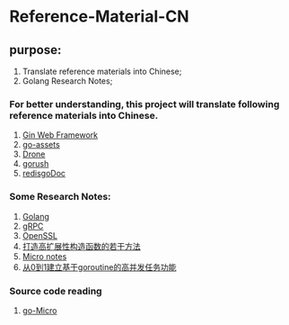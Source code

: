 # Reference-Material-CN

## purpose:
1. Translate reference materials into Chinese;
2. Golang Research Notes;

### For better understanding, this project will translate following reference materials into Chinese.

1. [Gin Web Framework](https://github.com/Henate/Reference-Material-CN/blob/master/Gin%E6%96%87%E6%A1%A3.md)
2. [go-assets](https://github.com/Henate/Reference-Material-CN/blob/master/go-assets%E6%96%87%E6%A1%A3.md)
3. [Drone](https://github.com/Henate/Reference-Material-CN/blob/master/Drone%E6%96%87%E6%A1%A3.md)
4. [gorush](https://github.com/Henate/Reference-Material-CN/blob/master/gorush%E6%96%87%E6%A1%A3.md)
5. [redisgoDoc](https://github.com/Henate/Reference-Material-CN/blob/master/redisgoDoc.md)



### Some Research Notes:

1. [Golang](https://github.com/Henate/Reference-Material-CN/blob/master/Golang%E5%9F%BA%E7%A1%80%E7%9F%A5%E8%AF%86.md)
2. [gRPC](https://github.com/Henate/Reference-Material-CN/blob/master/gRPC.md)
3. [OpenSSL](https://github.com/Henate/Reference-Material-CN/blob/master/OpenSSL_guide.md)
4. [打造高扩展性构造函数的若干方法](https://github.com/Henate/Reference-Material-CN/blob/master/%E6%89%93%E9%80%A0%E9%AB%98%E6%89%A9%E5%B1%95%E6%80%A7%E6%9E%84%E9%80%A0%E5%87%BD%E6%95%B0%E7%9A%84%E8%8B%A5%E5%B9%B2%E6%96%B9%E6%B3%95.md)
5. [Micro notes](https://github.com/Henate/Reference-Material-CN/blob/master/Micro%20notes.md)
6. [从0到1建立基于goroutine的高并发任务功能](https://github.com/Henate/Reference-Material-CN/blob/master/%E4%BB%8E0%E5%88%B01%E5%BB%BA%E7%AB%8B%E5%9F%BA%E4%BA%8Egoroutine%E7%9A%84%E9%AB%98%E5%B9%B6%E5%8F%91%E4%BB%BB%E5%8A%A1%E5%8A%9F%E8%83%BD.md)


### Source code reading
1. [go-Micro](https://github.com/Henate/Reference-Material-CN/blob/master/Source%20code%20-%20micro.md)